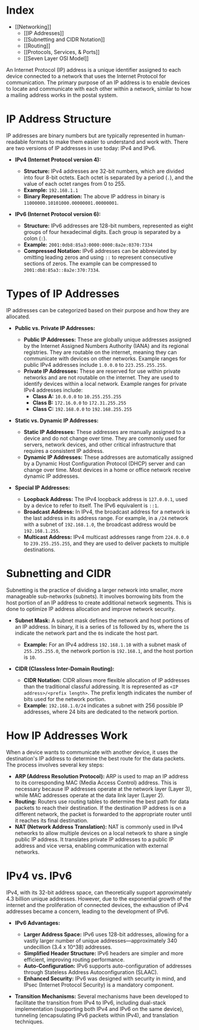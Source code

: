 # Index
- [[Networking]]
	- [[IP Addresses]]
	- [[Subnetting and CIDR Notation]]
	- [[Routing]]
	- [[Protocols, Services, & Ports]]
	- [[Seven Layer OSI Model]]

An Internet Protocol (IP) address is a unique identifier assigned to each device connected to a network that uses the Internet Protocol for communication. The primary purpose of an IP address is to enable devices to locate and communicate with each other within a network, similar to how a mailing address works in the postal system.

# IP Address Structure
IP addresses are binary numbers but are typically represented in human-readable formats to make them easier to understand and work with. There are two versions of IP addresses in use today: IPv4 and IPv6.

- **IPv4 (Internet Protocol version 4):**
  - **Structure:** IPv4 addresses are 32-bit numbers, which are divided into four 8-bit octets. Each octet is separated by a period (`.`), and the value of each octet ranges from 0 to 255.
  - **Example:** `192.168.1.1`
  - **Binary Representation:** The above IP address in binary is `11000000.10101000.00000001.00000001`.

- **IPv6 (Internet Protocol version 6):**
  - **Structure:** IPv6 addresses are 128-bit numbers, represented as eight groups of four hexadecimal digits. Each group is separated by a colon (`:`).
  - **Example:** `2001:0db8:85a3:0000:0000:8a2e:0370:7334`
  - **Compressed Notation:** IPv6 addresses can be abbreviated by omitting leading zeros and using `::` to represent consecutive sections of zeros. The example can be compressed to `2001:db8:85a3::8a2e:370:7334`.

# Types of IP Addresses
IP addresses can be categorized based on their purpose and how they are allocated.

- **Public vs. Private IP Addresses:**
  - **Public IP Addresses:** These are globally unique addresses assigned by the Internet Assigned Numbers Authority (IANA) and its regional registries. They are routable on the internet, meaning they can communicate with devices on other networks. Example ranges for public IPv4 addresses include `1.0.0.0` to `223.255.255.255`.
  - **Private IP Addresses:** These are reserved for use within private networks and are not routable on the internet. They are used to identify devices within a local network. Example ranges for private IPv4 addresses include:
    - **Class A:** `10.0.0.0` to `10.255.255.255`
    - **Class B:** `172.16.0.0` to `172.31.255.255`
    - **Class C:** `192.168.0.0` to `192.168.255.255`

- **Static vs. Dynamic IP Addresses:**
  - **Static IP Addresses:** These addresses are manually assigned to a device and do not change over time. They are commonly used for servers, network devices, and other critical infrastructure that requires a consistent IP address.
  - **Dynamic IP Addresses:** These addresses are automatically assigned by a Dynamic Host Configuration Protocol (DHCP) server and can change over time. Most devices in a home or office network receive dynamic IP addresses.

- **Special IP Addresses:**
  - **Loopback Address:** The IPv4 loopback address is `127.0.0.1`, used by a device to refer to itself. The IPv6 equivalent is `::1`.
  - **Broadcast Address:** In IPv4, the broadcast address for a network is the last address in its address range. For example, in a `/24` network with a subnet of `192.168.1.0`, the broadcast address would be `192.168.1.255`.
  - **Multicast Address:** IPv4 multicast addresses range from `224.0.0.0` to `239.255.255.255`, and they are used to deliver packets to multiple destinations.

# Subnetting and CIDR
Subnetting is the practice of dividing a larger network into smaller, more manageable sub-networks (subnets). It involves borrowing bits from the host portion of an IP address to create additional network segments. This is done to optimize IP address allocation and improve network security.

- **Subnet Mask:** A subnet mask defines the network and host portions of an IP address. In binary, it is a series of `1`s followed by `0`s, where the `1`s indicate the network part and the `0`s indicate the host part.
  - **Example:** For an IPv4 address `192.168.1.10` with a subnet mask of `255.255.255.0`, the network portion is `192.168.1`, and the host portion is `10`.

- **CIDR (Classless Inter-Domain Routing):**
  - **CIDR Notation:** CIDR allows more flexible allocation of IP addresses than the traditional classful addressing. It is represented as `<IP address>/<prefix length>`. The prefix length indicates the number of bits used for the network portion.
  - **Example:** `192.168.1.0/24` indicates a subnet with 256 possible IP addresses, where 24 bits are dedicated to the network portion.

# How IP Addresses Work
When a device wants to communicate with another device, it uses the destination's IP address to determine the best route for the data packets. The process involves several key steps:

- **ARP (Address Resolution Protocol):** ARP is used to map an IP address to its corresponding MAC (Media Access Control) address. This is necessary because IP addresses operate at the network layer (Layer 3), while MAC addresses operate at the data link layer (Layer 2).
- **Routing:** Routers use routing tables to determine the best path for data packets to reach their destination. If the destination IP address is on a different network, the packet is forwarded to the appropriate router until it reaches its final destination.
- **NAT (Network Address Translation):** NAT is commonly used in IPv4 networks to allow multiple devices on a local network to share a single public IP address. It translates private IP addresses to a public IP address and vice versa, enabling communication with external networks.

# IPv4 vs. IPv6
IPv4, with its 32-bit address space, can theoretically support approximately 4.3 billion unique addresses. However, due to the exponential growth of the internet and the proliferation of connected devices, the exhaustion of IPv4 addresses became a concern, leading to the development of IPv6.

- **IPv6 Advantages:**
  - **Larger Address Space:** IPv6 uses 128-bit addresses, allowing for a vastly larger number of unique addresses—approximately 340 undecillion (3.4 x 10^38) addresses.
  - **Simplified Header Structure:** IPv6 headers are simpler and more efficient, improving routing performance.
  - **Auto-Configuration:** IPv6 supports auto-configuration of addresses through Stateless Address Autoconfiguration (SLAAC).
  - **Enhanced Security:** IPv6 was designed with security in mind, and IPsec (Internet Protocol Security) is a mandatory component.

- **Transition Mechanisms:** Several mechanisms have been developed to facilitate the transition from IPv4 to IPv6, including dual-stack implementation (supporting both IPv4 and IPv6 on the same device), tunneling (encapsulating IPv6 packets within IPv4), and translation techniques.